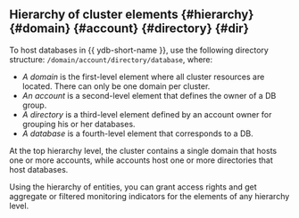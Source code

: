## Hierarchy of cluster elements {#hierarchy} {#domain} {#account} {#directory} {#dir}

To host databases in {{ ydb-short-name }}, use the following directory structure: `/domain/account/directory/database`, where:

* _A domain_ is the first-level element where all cluster resources are located. There can only be one domain per cluster.
* _An account_ is a second-level element that defines the owner of a DB group.
* _A directory_ is a third-level element defined by an account owner for grouping his or her databases.
* _A database_ is a fourth-level element that corresponds to a DB.

At the top hierarchy level, the cluster contains a single domain that hosts one or more accounts, while accounts host one or more directories that host databases.

Using the hierarchy of entities, you can grant access rights and get aggregate or filtered monitoring indicators for the elements of any hierarchy level.

